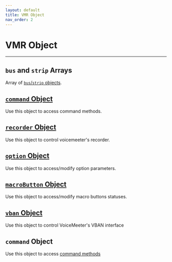 ```yaml
---
layout: default
title: VMR Object
nav_order: 2
---
```


# VMR Object

---

## `bus` and `strip` Arrays
Array of [`bus`/`strip` objects]().

## [`command` Object]()
Use this object to access command methods.

## [`recorder` Object]()
Use this object to control voicemeeter's recorder.

## [`option` Object]()
Use this object to access/modify option parameters.

## [`macroButton` Object]()
Use this object to access/modify macro buttons statuses.

## [`vban` Object]()
Use this object to control VoiceMeeter's VBAN interface

## `command` Object
Use this object to access [command methods]()